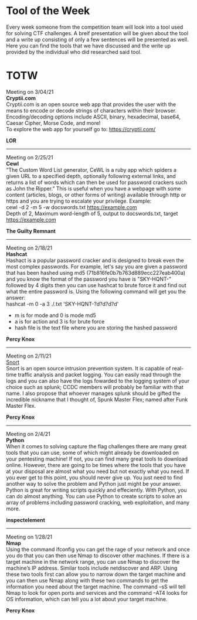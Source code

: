 # Tool of the Week
Every week someone from the competition team will look into a tool used for solving CTF challenges. A breif presentation will be given about the tool and a write up consisting of only a few sentences will be presented as well. Here you can find the tools that we have discussed and the write up provided by the individual who did researched said tool.

# TOTW
Meeting on 3/04/21 <br>
<b>Cryptii.com</b><br>
Cryptii.com is an open source web app that provides the user with the means to encode or decode strings of characters within their browser. Encoding/decoding options include ASCII, binary, hexadecimal, base64, Caesar Cipher, Morse Code, and more! <br>
To explore the web app for yourself go to: https://cryptii.com/ <br>

<b> LOR </b>

----

Meeting on 2/25/21<br>
<b>Cewl</b><br>
“The Custom Word List generator, CeWL is a ruby app which spiders a given URL to a specified depth, optionally following external links, and returns a list of words which can then be used for password crackers such as John the Ripper.” This is useful when you have a webpage with some content (articles, blogs, or other forms of writing) available through http or https and you are trying to escalate your privilege. Example:<br>
cewl -d 2 -m 5 -w docswords.txt https://example.com <br>
Depth of 2, Maximum word-length of 5, output to docswords.txt, target https://example.com <br>

<b>The Guilty Remnant</b>

----

Meeting on 2/18/21<br>
<b>Hashcat</b><br>
Hashact is a popular password cracker and is designed to break even the most complex passwords. For example, let's say you are given a password that has been hashed using md5 (71b816fe0b7b763d889ecc227eab400a) and you know the format of the password you have is "SKY-HQNT-" followed by 4 digits then you can use hashcat to brute force it and find out what the entire password is. Using the following command will get you the answer:<br>
hashcat -m 0 -a 3 ./<hash file name>.txt 'SKY-HQNT-?d?d?d?d' <br>
- m is for mode and 0 is mode md5 <br>
- a is for action and 3 is for brute force <br>
- hash file is the text file where you are storing the hashed password <br>

<b>Percy Knox</b>

----

Meeting on 2/11/21<br>
[Snort](https://www.snort.org/) <br>
Snort is an open source intrusion prevention system. It is capable of real-time traffic analysis and packet logging. You can easily read through the logs and you can also have the logs fowarded to the logging system of your choice such as splunk; CCDC members will probably be familiar with that name. I also propose that whoever manages splunk should be gifted the incredible nickname that I thought of, Spunk Master Flex; named after Funk Master Flex. <br>

<b>Percy Knox</b>

----

Meeting on 2/4/21<br>
<b>Python</b> <br>
When it comes to solving capture the flag challenges there are many great tools that you can use, some of which might already be downloaded on your pentesting machine! If not, you can find many great tools to download online. However, there are going to be times where the tools that you have at your disposal are almost what you need but not exactly what you need. If you ever get to this point, you should never give up. You just need to find another way to solve the problem and Python just might be your answer. Python is great for writing scripts quickly and effeciently. With Python, you can do almost anything. You can use Python to create scripts to solve an array of problems including password cracking, web exploitation, and many more. <br>

<b>inspectelement</b>

----

Meeting on 1/28/21 <br>
<b>Nmap</b> <br>
Using the command ifconfig you can get the rage of your network and once you do that you can then use Nmap to discover other machines. If there is a target machine in the network range, you can use Nmap to discover the machine’s IP address. Similar tools include netdiscover and ARP. Using these two tools first can allow you to narrow down the target machine and you can then use Nmap along with these two commands to get the information you need about the target machine. The command –sS will tell Nmap to look for open ports and services and the command –AT4 looks for OS information, which can tell you a lot about your target machine. <br>

<b>Percy Knox</b>
